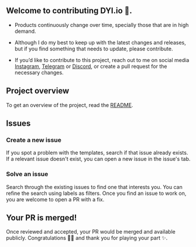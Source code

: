 ## Welcome to contributing DYI.io 🤝.

- Products continuously change over time, specially those that are in high demand.

- Although I do my best to keep up with the latest changes and releases, but if you find something that needs to update, please contribute.

- If you’d like to contribute to this project, reach out to me on social media [Instagram](https://www.instagram.com/mthsfrts/), [Telegram](https://t.me/Mthsfrts) or [Discord](https://discord.gg/Vw2Zk5ep5E), or create a pull request for the necessary changes.

## Project overview

To get an overview of the project, read the [README](https://github.com/mthsfrts/DIY.io#readme).

## Issues

### Create a new issue
If you spot a problem with the templates, search if that issue already exists. 
If a relevant issue doesn't exist, you can open a new issue in the issue's tab.

### Solve an issue
Search through the existing issues to find one that interests you. You can refine the search using labels as filters. 
Once you find an issue to work on, you are welcome to open a PR with a fix.

## Your PR is merged!
Once reviewed and accepted, your PR would be merged and available publicly.
Congratulations 🎉🎉 and thank you for playing your part ✨.
